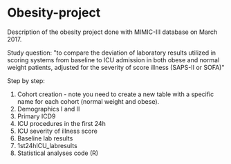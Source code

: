 # Obesity-project
Description of the obesity project done with MIMIC-III database on March 2017.

Study question:
"to compare the deviation of laboratory results utilized in scoring systems from baseline to ICU admission in both obese and normal weight patients, adjusted for the severity of score illness (SAPS-II or SOFA)"

Step by step:
1. Cohort creation - note you need to create a new table with a specific name for each cohort (normal weight and obese).
2. Demographics I and II
3. Primary ICD9
4. ICU procedures in the first 24h
5. ICU severity of illness score
6. Baseline lab results
7. 1st24hICU_labresults
8. Statistical analyses code (R)

